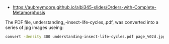 * https://aubreymoore.github.io/albi345-slides/Orders-with-Complete-Metamorphosis


The PDF file, understanding_-insect-life-cycles,.pdf, was converted into a series of jpg images useing:

```bash
convert -density 300 understanding-insect-life-cycles.pdf page_%02d.jpg
```

